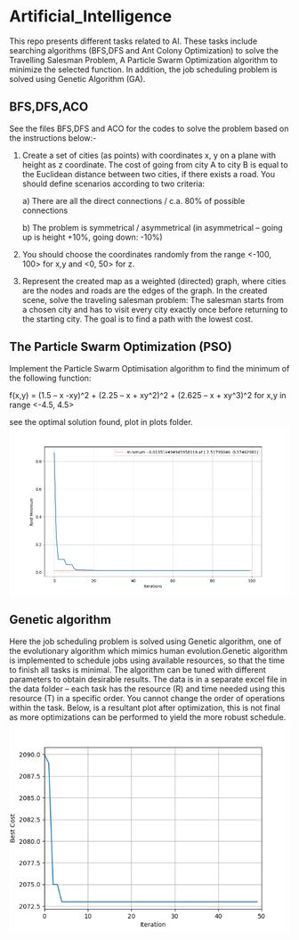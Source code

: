 # Artificial_Intelligence
This repo presents different tasks related to AI. These tasks include searching algorithms (BFS,DFS and Ant Colony Optimization) to solve the Travelling Salesman Problem, A Particle Swarm Optimization algorithm to minimize the selected function. In addition, the job scheduling problem is solved using Genetic Algorithm (GA).

## BFS,DFS,ACO
See the files BFS,DFS and ACO for the codes to solve the problem based on the instructions below:-

1. Create a set of cities (as points) with coordinates x, y on a plane with height as z coordinate. The cost of going from city A to city B is equal to the Euclidean distance between two cities, if there exists a road. You should define scenarios according to two criteria:  

    a) There are all the direct connections / c.a. 80% of possible connections 

    b) The problem is symmetrical / asymmetrical (in asymmetrical – going up is height +10%, going down: -10%) 

2. You should choose the coordinates randomly from the range <-100, 100> for x,y and <0, 50> for z. 

3. Represent the created map as a weighted (directed) graph, where cities are the nodes and roads are the edges of the graph. 
In the created scene, solve the traveling salesman problem: The salesman starts from a chosen city and has to visit every city exactly once before returning to the starting city. The goal is to find a path with the lowest cost. 

## The Particle Swarm Optimization (PSO)
Implement the Particle Swarm Optimisation algorithm to find the minimum of the following function:

f(x,y) = (1.5 – x -xy)^2 + (2.25 – x + xy^2)^2 + (2.625 – x + xy^3)^2 for x,y in range <-4.5, 4.5>

see the optimal solution found, plot in plots folder.
![pso](./plots/PSO_plot2.png)

## Genetic algorithm
Here the job scheduling problem is solved using Genetic algorithm, one of the evolutionary algorithm which mimics human evolution.Genetic algorithm is implemented to schedule jobs using available resources, so that the time to finish all tasks is minimal. The algorithm can be tuned with different parameters to obtain desirable results. The data is in a separate excel file in the data folder – each task has the resource (R) and time needed using this resource (T) in a specific order. You cannot change the order of operations within the task. Below, is a resultant plot after optimization, this is not final as more optimizations can be performed to yield the more robust schedule.
![GA](./plots/ga_plot.png)


